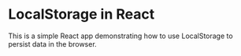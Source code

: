 # LocalStorage in React

This is a simple React app demonstrating how to use LocalStorage to persist data in the browser.
